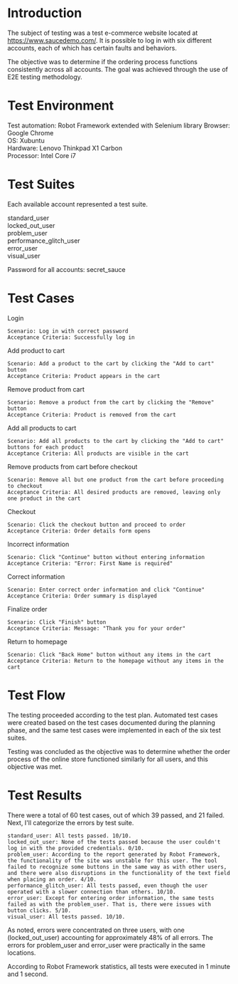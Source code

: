 # Introduction

The subject of testing was a test e-commerce website located at https://www.saucedemo.com/. It is possible to log in with six different accounts, each of which has certain faults and behaviors. 

The objective was to determine if the ordering process functions consistently across all accounts. The goal was achieved through the use of E2E testing methodology.

# Test Environment

Test automation: Robot Framework extended with Selenium library
Browser: Google Chrome  
OS: Xubuntu  
Hardware: Lenovo Thinkpad X1 Carbon  
Processor: Intel Core i7  

# Test Suites

Each available account represented a test suite.

standard_user  
locked_out_user  
problem_user  
performance_glitch_user  
error_user  
visual_user  

Password for all accounts: secret_sauce

# Test Cases

Login

    Scenario: Log in with correct password
    Acceptance Criteria: Successfully log in

Add product to cart

    Scenario: Add a product to the cart by clicking the "Add to cart" button
    Acceptance Criteria: Product appears in the cart

Remove product from cart

    Scenario: Remove a product from the cart by clicking the "Remove" button
    Acceptance Criteria: Product is removed from the cart

Add all products to cart

    Scenario: Add all products to the cart by clicking the "Add to cart" buttons for each product
    Acceptance Criteria: All products are visible in the cart

Remove products from cart before checkout

    Scenario: Remove all but one product from the cart before proceeding to checkout
    Acceptance Criteria: All desired products are removed, leaving only one product in the cart

Checkout

    Scenario: Click the checkout button and proceed to order
    Acceptance Criteria: Order details form opens

Incorrect information

    Scenario: Click "Continue" button without entering information
    Acceptance Criteria: "Error: First Name is required"

Correct information

    Scenario: Enter correct order information and click "Continue"
    Acceptance Criteria: Order summary is displayed

Finalize order

    Scenario: Click "Finish" button
    Acceptance Criteria: Message: "Thank you for your order"

Return to homepage

    Scenario: Click "Back Home" button without any items in the cart
    Acceptance Criteria: Return to the homepage without any items in the cart

# Test Flow

The testing proceeded according to the test plan. Automated test cases were created based on the test cases documented during the planning phase, and the same test cases were implemented in each of the six test suites.

Testing was concluded as the objective was to determine whether the order process of the online store functioned similarly for all users, and this objective was met.

# Test Results

There were a total of 60 test cases, out of which 39 passed, and 21 failed. Next, I'll categorize the errors by test suite.

    standard_user: All tests passed. 10/10.
    locked_out_user: None of the tests passed because the user couldn't log in with the provided credentials. 0/10.
    problem_user: According to the report generated by Robot Framework, the functionality of the site was unstable for this user. The tool failed to recognize some buttons in the same way as with other users, and there were also disruptions in the functionality of the text field when placing an order. 4/10.
    performance_glitch_user: All tests passed, even though the user operated with a slower connection than others. 10/10.
    error_user: Except for entering order information, the same tests failed as with the problem_user. That is, there were issues with button clicks. 5/10.
    visual_user: All tests passed. 10/10.

As noted, errors were concentrated on three users, with one (locked_out_user) accounting for approximately 48% of all errors. The errors for problem_user and error_user were practically in the same locations.

According to Robot Framework statistics, all tests were executed in 1 minute and 1 second.
